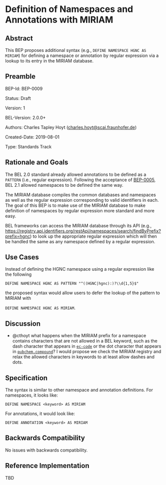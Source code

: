 # Definition of Namespaces and Annotations with MIRIAM

## Abstract

This BEP proposes additional syntax (e.g., `DEFINE NAMESPACE HGNC AS MIRIAM`) for defining a namespace or annotation by regular expression via a lookup to its entry in the MIRIAM database.

## Preamble

BEP-Id: BEP-0009

Status: Draft

Version: 1

BEL-Version: 2.0.0+

Authors: Charles Tapley Hoyt (charles.hoyt@scai.fraunhofer.de)

Created-Date: 2019-08-01

Type: Standards Track

## Rationale and Goals

The BEL 2.0 standard already allowed annotations to be defined as a `PATTERN` (i.e., regular expression).
Following the acceptance of [BEP-0005](https://github.com/belbio/bep/blob/master/docs/published/BEP-0005.md), BEL 2.1 allowed namespaces to be defined the same way.

The MIRIAM database compiles the common databases and namespaces as well as the regular expression corresponding to valid identifiers in each.
The goal of this BEP is to make use of the MIRIAM database to make definition of namespaces by regular expression more standard and more easy.

BEL frameworks can access the MIRIAM database through its API (e.g., https://registry.api.identifiers.org/restApi/namespaces/search/findByPrefix?prefix=hgnc) to look up the appropriate regular expression which will then be handled the same as any namespace defined by a regular expression.

## Use Cases

Instead of defining the HGNC namespace using a regular expression like the following

`DEFINE NAMESPACE HGNC AS PATTERN "^((HGNC|hgnc):)?\\d{1,5}$"`

the proposed syntax would allow users to defer the lookup of the pattern to MIRIAM with

`DEFINE NAMESPACE HGNC AS MIRIAM`.

## Discussion

- @cthoyt what happens when the MIRIAM prefix for a namespace contains characters that are not allowed in a BEL keyword, such as the dash character that appears in [`ec-code`](https://registry.identifiers.org/registry/ec-code) or the dot character that appears in [`pubchem.compound`](https://registry.identifiers.org/registry/pubchem.compound#!)? I would propose we check the MIRIAM registry and relax the allowed characters in keywords to at least allow dashes and dots.

## Specification

The syntax is similar to other namespace and annotation definitions. For namespaces, it looks like:

`DEFINE NAMESPACE <keyword> AS MIRIAM`

For annotations, it would look like:

`DEFINE ANNOTATION <keyword> AS MIRIAM`

## Backwards Compatibility

No issues with backwards compatibility.

## Reference Implementation

TBD
